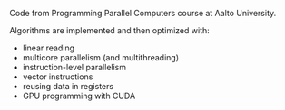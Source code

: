 Code from Programming Parallel Computers course at Aalto University.

Algorithms are implemented and then optimized with:
- linear reading
- multicore parallelism (and multithreading)
- instruction-level parallelism
- vector instructions
- reusing data in registers
- GPU programming with CUDA

